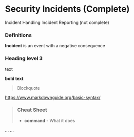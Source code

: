 # Security Incidents (Complete)
Incident Handling
Incident Reporting (not complete)

### Definitions
**Incident** is an event with a negative consequence

### Heading level 3
text

**bold text**
> Blockquote  

https://www.markdownguide.org/basic-syntax/

> ### Cheat Sheet
> - **command** - What it does
> 
...
...
